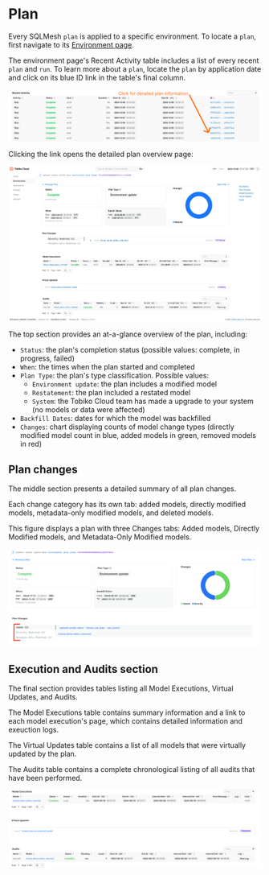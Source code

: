 # Plan

Every SQLMesh `plan` is applied to a specific environment. To locate a `plan`, first navigate to its [Environment page](./development_environment.md).

The environment page's Recent Activity table includes a list of every recent `plan` and `run`. To learn more about a `plan`, locate the `plan` by application date and click on its blue ID link in the table's final column.

![tcloud plan information](./plan/plan_info.png)

Clicking the link opens the detailed plan overview page:

![tcloud plan](./plan/tcloud_plan.png)

The top section provides an at-a-glance overview of the plan, including:

- `Status`: the plan's completion status (possible values: complete, in progress, failed)
- `When`: the times when the plan started and completed
- `Plan Type`: the plan's type classification. Possible values:
    - `Environment update`: the plan includes a modified model
    - `Restatement`: the plan included a restated model
    - `System`: the Tobiko Cloud team has made a upgrade to your system (no models or data were affected)
- `Backfill Dates`: dates for which the model was backfilled
- `Changes`: chart displaying counts of model change types (directly modified model count in blue, added models in green, removed models in red)

## Plan changes

The middle section presents a detailed summary of all plan changes.

Each change category has its own tab: added models, directly modified models, metadata-only modified models, and deleted models.

This figure displays a plan with three Changes tabs: Added models, Directly Modified models, and Metadata-Only Modified models.

![plan example](./plan/plan_example.png)

## Execution and Audits section

The final section provides tables listing all Model Executions, Virtual Updates, and Audits.

The Model Executions table contains summary information and a link to each model execution's page, which contains detailed information and exeuction logs.

The Virtual Updates table contains a list of all models that were virtually updated by the plan.

The Audits table contains a complete chronological listing of all audits that have been performed.

![tcloud plan audits section](./plan/tcloud_plan_zoom.png)